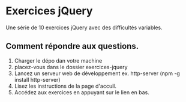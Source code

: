 # Exercices jQuery
Une série de 10 exercices jQuery avec des difficultés variables.
## Comment répondre aux questions.
1. Charger le dépo dan votre machine
2. placez-vous dans le dossier exercices-jquery
3. Lancez un serveur web de développement ex. http-server (npm -g install http-server)
4. Lisez les instructions de la page d'accuil.
5. Accédez aux exercices en appuyant sur le lien en bas.
